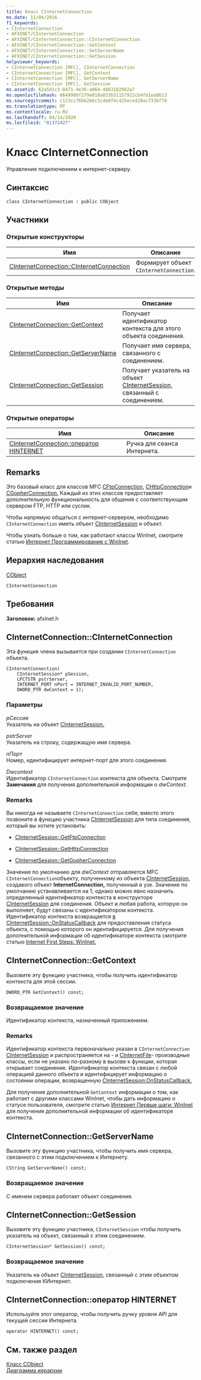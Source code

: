 ```yaml
---
title: Класс CInternetConnection
ms.date: 11/04/2016
f1_keywords:
- CInternetConnection
- AFXINET/CInternetConnection
- AFXINET/CInternetConnection::CInternetConnection
- AFXINET/CInternetConnection::GetContext
- AFXINET/CInternetConnection::GetServerName
- AFXINET/CInternetConnection::GetSession
helpviewer_keywords:
- CInternetConnection [MFC], CInternetConnection
- CInternetConnection [MFC], GetContext
- CInternetConnection [MFC], GetServerName
- CInternetConnection [MFC], GetSession
ms.assetid: 62a5d1c3-8471-4e36-a064-48831829b2a7
ms.openlocfilehash: 6649986f279e010a833b31157922cb4fd1ea8613
ms.sourcegitcommit: c123cc76bb2b6c5cde6f4c425ece420ac733bf70
ms.translationtype: MT
ms.contentlocale: ru-RU
ms.lasthandoff: 04/14/2020
ms.locfileid: "81372427"
---
```

# <a name="cinternetconnection-class"></a>Класс CInternetConnection

Управление подключением к интернет-серверу.

## <a name="syntax"></a>Синтаксис

```
class CInternetConnection : public CObject
```

## <a name="members"></a>Участники

### <a name="public-constructors"></a>Открытые конструкторы

|Имя|Описание|
|----------|-----------------|
|[CInternetConnection::CInternetConnection](#cinternetconnection)|Формирует объект `CInternetConnection`.|

### <a name="public-methods"></a>Открытые методы

|Имя|Описание|
|----------|-----------------|
|[CInternetConnection::GetContext](#getcontext)|Получает идентификатор контекста для этого объекта соединения.|
|[CInternetConnection::GetServerName](#getservername)|Получает имя сервера, связанного с соединением.|
|[CInternetConnection::GetSession](#getsession)|Получает указатель на объект [CInternetSession,](../../mfc/reference/cinternetsession-class.md) связанный с соединением.|

### <a name="public-operators"></a>Открытые операторы

|Имя|Описание|
|----------|-----------------|
|[CInternetConnection::оператор HINTERNET](#operator_hinternet)|Ручка для сеанса Интернета.|

## <a name="remarks"></a>Remarks

Это базовый класс для классов MFC [CFtpConnection](../../mfc/reference/cftpconnection-class.md), [CHttpConnection](../../mfc/reference/chttpconnection-class.md)и [CGopherConnection.](../../mfc/reference/cgopherconnection-class.md) Каждый из этих классов предоставляет дополнительную функциональность для общения с соответствующим сервером FTP, HTTP или суслик.

Чтобы напрямую общаться с интернет-сервером, необходимо `CInternetConnection` иметь объект [CInternetSession](../../mfc/reference/cinternetsession-class.md) и объект.

Чтобы узнать больше о том, как работают классы WinInet, смотрите статью [Интернет Программирование с WinInet](../../mfc/win32-internet-extensions-wininet.md).

## <a name="inheritance-hierarchy"></a>Иерархия наследования

[CObject](../../mfc/reference/cobject-class.md)

`CInternetConnection`

## <a name="requirements"></a>Требования

**Заголовок:** afxinet.h

## <a name="cinternetconnectioncinternetconnection"></a><a name="cinternetconnection"></a>CInternetConnection::CInternetConnection

Эта функция члена вызывается при создании `CInternetConnection` объекта.

```
CInternetConnection(
    CInternetSession* pSession,
    LPCTSTR pstrServer,
    INTERNET_PORT nPort = INTERNET_INVALID_PORT_NUMBER,
    DWORD_PTR dwContext = 1);
```

### <a name="parameters"></a>Параметры

*pСессия*<br/>
Указатель на объект [CInternetSession.](../../mfc/reference/cinternetsession-class.md)

*pstrServer*<br/>
Указатель на строку, содержащую имя сервера.

*nПорт*<br/>
Номер, идентифицирует интернет-порт для этого соединения.

*Dwcontext*<br/>
Идентификатор `CInternetConnection` контекста для объекта. Смотрите **Замечания** для получения дополнительной информации о *dwContext*.

### <a name="remarks"></a>Remarks

Вы никогда не называете `CInternetConnection` себя; вместо этого позвоните в функцию участника [CInternetSession](../../mfc/reference/cinternetsession-class.md) для типа соединения, который вы хотите установить:

- [CInternetSession::GetFtpConnection](../../mfc/reference/cinternetsession-class.md#getftpconnection)

- [CInternetSession::GetHttpConnection](../../mfc/reference/cinternetsession-class.md#gethttpconnection)

- [CInternetSession::GetGopherConnection](../../mfc/reference/cinternetsession-class.md#getgopherconnection)

Значение по умолчанию для *dwContext* отправляется MFC `CInternetConnection`объекту, полученному из объекта [CInternetSession,](../../mfc/reference/cinternetsession-class.md) создавого объект **InternetConnection,** полученный в узе. Значение по умолчанию устанавливается на 1; однако можно явно назначить определенный идентификатор контекста в конструкторе [CInternetSession](../../mfc/reference/cinternetsession-class.md#cinternetsession) для соединения. Объект и любая работа, которую он выполняет, будут связаны с идентификатором контекста. Идентификатор контекста возвращается [в CInternetSession::OnStatusCallback](../../mfc/reference/cinternetsession-class.md#onstatuscallback) для предоставления статуса объекта, с помощью которого он идентифицируется. Для получения дополнительной информации об идентификаторе контекста смотрите статью [Internet First Steps: WinInet.](../../mfc/wininet-basics.md)

## <a name="cinternetconnectiongetcontext"></a><a name="getcontext"></a>CInternetConnection::GetContext

Вызовите эту функцию участника, чтобы получить идентификатор контекста для этой сессии.

```
DWORD_PTR GetContext() const;
```

### <a name="return-value"></a>Возвращаемое значение

Идентификатор контекста, назначенный приложением.

### <a name="remarks"></a>Remarks

Идентификатор контекста первоначально указан в `CInternetConnection` [CInternetSession](../../mfc/reference/cinternetsession-class.md) и распространяется на - и [CInternetFile](../../mfc/reference/cinternetfile-class.md)- производные классы, если не указано по-разному в вызове к функции, которая открывает соединение. Идентификатор контекста связан с любой операцией данного объекта и идентифицирует информацию о состоянии операции, возвращенную [CInternetSession:OnStatusCallback.](../../mfc/reference/cinternetsession-class.md#onstatuscallback)

Для получения дополнительной `GetContext` информации о том, как работает с другими классами WinInet, чтобы дать информацию о статусе пользователя, смотрите статью [Интернет Первые шаги: WinInet](../../mfc/wininet-basics.md) для получения дополнительной информации об идентификаторе контекста.

## <a name="cinternetconnectiongetservername"></a><a name="getservername"></a>CInternetConnection::GetServerName

Вызовите эту функцию участника, чтобы получить имя сервера, связанного с этим подключением к Интернету.

```
CString GetServerName() const;
```

### <a name="return-value"></a>Возвращаемое значение

С именем сервера работает объект соединения.

## <a name="cinternetconnectiongetsession"></a><a name="getsession"></a>CInternetConnection::GetSession

Вызовите эту функцию участника, `CInternetSession` чтобы получить указатель на объект, связанный с этим соединением.

```
CInternetSession* GetSession() const;
```

### <a name="return-value"></a>Возвращаемое значение

Указатель на объект [CInternetSession,](../../mfc/reference/cinternetsession-class.md) связанный с этим объектом подключения КИнтернет.

## <a name="cinternetconnectionoperator-hinternet"></a><a name="operator_hinternet"></a>CInternetConnection::оператор HINTERNET

Используйте этот оператор, чтобы получить ручку уровня API для текущей сессии Интернета.

```
operator HINTERNET() const;
```

## <a name="see-also"></a>См. также раздел

[Класс CObject](../../mfc/reference/cobject-class.md)<br/>
[Диаграмма иерархии](../../mfc/hierarchy-chart.md)
